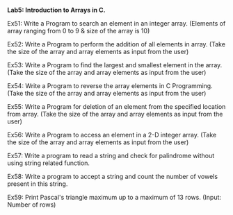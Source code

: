 **Lab5: Introduction to Arrays in C.**

Ex51: Write a Program to search an element in an integer array. (Elements of array ranging from 0 to 9 & size of the array is 10)

Ex52: Write a Program to perform the addition of all elements in array. (Take the size of the array and array elements as input from the user)

Ex53: Write a Program to find the largest and smallest element in the array. (Take the size of the array and array elements as input from the user)

Ex54: Write a Program to reverse the array elements in C Programming. (Take the size of the array and array elements as input from the user)

Ex55: Write a Program for deletion of an element from the specified location from array. (Take the size of the array and array elements as input from the user)

Ex56: Write a Program to access an element in a 2-D integer array. (Take the size of the array and array elements as input from the user)

Ex57: Write a program to read a string and check for palindrome without using string related function.

Ex58: Write a program to accept a string and count the number of vowels present in this string.

Ex59: Print Pascal's triangle maximum up to a maximum of 13 rows. (Input: Number of rows)

